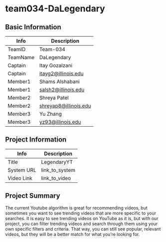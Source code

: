 # team034-DaLegendary

## Basic Information

|   Info      |        Description     |
| ----------- | ---------------------- |
| TeamID      |        Team-034        |
| TeamName    |       DaLegendary      |
| Captain     |     Itay Gozalzani     |
| Captain     |   itayg2@illinois.edu  |
| Member1     |     Shams Alshabani    |
| Member1     |    salsh2@illinois.edu |
| Member2     |       Shreya Patel     |
| Member2     |  shreyap8@illinois.edu |
| Member3     |        Yu Zhang        |
| Member3     |    yz93@illinois.edu   |

## Project Information

|   Info      |        Description     |
| ----------- | ---------------------- |
|  Title      |       LegendaryYT      |
| System URL  |      link_to_system    |
| Video Link  |      link_to_video     |

## Project Summary

The current Youtube algorithm is great for recommending videos, but sometimes you want to see trending videos that are more specific to your searches.  It is easy to see trending videos on YouTube as it is, but with our project, you can filter trending videos and search through them using your own specific filters and criteria.  That way, you can still see popular, relevant videos, but they will be a better match for  what you’re looking for.
